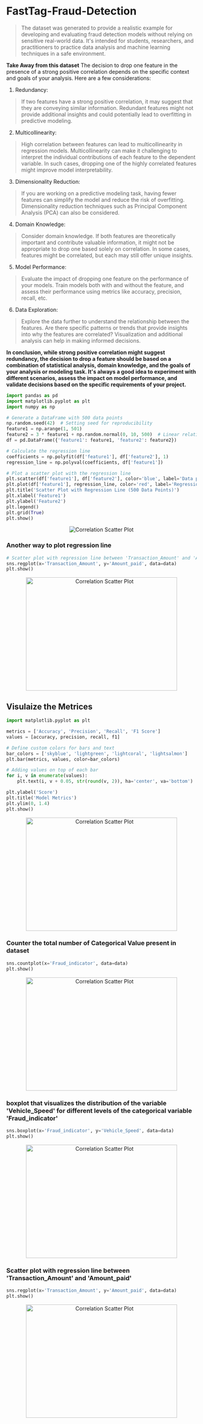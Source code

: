 # FastTag-Fraud-Detection
> The dataset was generated to provide a realistic example for developing and evaluating fraud detection models without relying on sensitive real-world data. It's intended for students, researchers, and practitioners to practice data analysis and machine learning techniques in a safe environment.

**Take Away from this dataset**
The decision to drop one feature in the presence of a strong positive correlation depends on the specific context and goals of your analysis. Here are a few considerations:

1. Redundancy:
>If two features have a strong positive correlation, it may suggest that they are conveying similar information. Redundant features might not provide additional insights and could potentially lead to overfitting in predictive modeling.

2. Multicollinearity:
> High correlation between features can lead to multicollinearity in regression models. Multicollinearity can make it challenging to interpret the individual contributions of each feature to the dependent variable. In such cases, dropping one of the highly correlated features might improve model interpretability.

3. Dimensionality Reduction:
> If you are working on a predictive modeling task, having fewer features can simplify the model and reduce the risk of overfitting. Dimensionality reduction techniques such as Principal Component Analysis (PCA) can also be considered.

4. Domain Knowledge:
> Consider domain knowledge. If both features are theoretically important and contribute valuable information, it might not be appropriate to drop one based solely on correlation. In some cases, features might be correlated, but each may still offer unique insights.

5. Model Performance:
> Evaluate the impact of dropping one feature on the performance of your models. Train models both with and without the feature, and assess their performance using metrics like accuracy, precision, recall, etc.

6. Data Exploration:
> Explore the data further to understand the relationship between the features. Are there specific patterns or trends that provide insights into why the features are correlated? Visualization and additional analysis can help in making informed decisions.

**In conclusion, while strong positive correlation might suggest redundancy, the decision to drop a feature should be based on a combination of statistical analysis, domain knowledge, and the goals of your analysis or modeling task. It's always a good idea to experiment with different scenarios, assess the impact on model performance, and validate decisions based on the specific requirements of your project.**

```python
import pandas as pd
import matplotlib.pyplot as plt
import numpy as np

# Generate a DataFrame with 500 data points
np.random.seed(42)  # Setting seed for reproducibility
feature1 = np.arange(1, 501)
feature2 = 3 * feature1 + np.random.normal(0, 10, 500)  # Linear relationship with some noise
df = pd.DataFrame({'feature1': feature1, 'feature2': feature2})

# Calculate the regression line
coefficients = np.polyfit(df['feature1'], df['feature2'], 1)
regression_line = np.polyval(coefficients, df['feature1'])

# Plot a scatter plot with the regression line
plt.scatter(df['feature1'], df['feature2'], color='blue', label='Data points')
plt.plot(df['feature1'], regression_line, color='red', label='Regression Line')
plt.title('Scatter Plot with Regression Line (500 Data Points)')
plt.xlabel('Feature1')
plt.ylabel('Feature2')
plt.legend()
plt.grid(True)
plt.show()
```

<p align="center">
    <img src="https://www.shutterstock.com/image-vector/types-correlation-scatter-plot-positive-260nw-2140738797.jpg" alt="Correlation Scatter Plot" />
</p>

### Another way to plot regression line
```python
# Scatter plot with regression line between 'Transaction_Amount' and 'Amount_paid'
sns.regplot(x='Transaction_Amount', y='Amount_paid', data=data)
plt.show()
```

<p align="center">
    <img src="https://www.kaggleusercontent.com/kf/159413024/eyJhbGciOiJkaXIiLCJlbmMiOiJBMTI4Q0JDLUhTMjU2In0.._bJ1ea4NjwXtG20043kxgA.dDAEtNVw1RYj8fv0Xdm8a02mNFi_jrLxm9Rd4mF1usGg8BS4w74MNlDwJ0E1Wx2CpO0TdbwKBTUGlK8jyUtsyUqkG4UhhrUwU7i0Om6o6zwwamj_CNzneGUCgHIW4mqdM6zCZdvXasD8vaaRqBCfvXf2L2lg-AX-ZhaT9dh5AE4FZXsOCc5zkvwsxMHUDIAnIe4tOOKDzIRmyAMzFTHaNgye-qbmwOUDUCMuISWhdUI32_4GkSpio7-oo9m_F7V12_2yAku0-c_HqzNwB3j0hG8mzXiMfTXoYm7lN6h8w4o6Z24CN4ZE1HHh_AINw5J-gFkkcNgrakPfHXpNiF-Yz-QcSBT9MIw7ESSs-PUlhbzx7L9Wr5fClaejTopvVCk9HJIX-7pFOEEvSMUVLharMyY22I_Kez8itUdwM9SfX-9Td2Jor7wO3SKlLQ3imJJ5yTH9VyeRe9kDIInAzo9rBEZDFvjEGeC5Zd7Aou5GiRFKdZSR7lG9QMPgt75FH-l2y1mwQB00Kp96el2CyZgDiuA1fTvBykr9H4PzZiXAbu8KXeaSP3rD64iIGrBdC2rWTkG84eygXoABvlNTfON1R_ifyLtSwPKf05l-fz_6tyZZeDSXT1RQVLdCgO-vW11x-EXnkmF8Tkyzcr0_JzqAYVe9vGDfQoB6phhnaOTvOtDTrfhUWo3RCmcxhxCM3IIc.a0jUyrnj2PmNftFyRUqhxA/__results___files/__results___17_0.png" alt="Correlation Scatter Plot" width="400" height="300" />
</p>

## Visulaize the Metrices
```python
import matplotlib.pyplot as plt

metrics = ['Accuracy', 'Precision', 'Recall', 'F1 Score']
values = [accuracy, precision, recall, f1]

# Define custom colors for bars and text
bar_colors = ['skyblue', 'lightgreen', 'lightcoral', 'lightsalmon']
plt.bar(metrics, values, color=bar_colors)

# Adding values on top of each bar
for i, v in enumerate(values):
    plt.text(i, v + 0.05, str(round(v, 2)), ha='center', va='bottom')

plt.ylabel('Score')
plt.title('Model Metrics')
plt.ylim(0, 1.4)
plt.show()
```
<p align="center">
    <img src="https://www.kaggleusercontent.com/kf/159711698/eyJhbGciOiJkaXIiLCJlbmMiOiJBMTI4Q0JDLUhTMjU2In0..Qb3jzDUGuvwN9AqVXKDdIw.6o1LTHu6itZlCGofOw-7GdUxZ9dDjzOs3EwtSKY8k44IEKKbftaZbCl82QhuDFby5CfidY3AnDDVJnCTeVbofIvMWiIFYIrx8c3om1xB4ViCybIvbIpCZHhPwBEu1OJapyytxJ0FGztihYJJirdWV9tdJdMZKc4rO8TWVoGlPmNF434RB7x9nfSrKP8cYqPjCU5sXHNgc5G4yRC7BdjP_Usrg7jSM7ECEwpew5O-ascjtnnfxJ_9FViSfLx5lxVQWMwREWN-K1gFBqVjD6IEBG-OYaVaZFXZhsMu-PEiVqH7ULbXm-brZ67jz1bUsBCoix9wZ7sL4Y9wuW6yZTZ5KfZFpKyQ6kjvvUihbNgGIcY5o-zRObiAFPjp1h9dXXYFGmrQ7Yo0xtom0BgmKQudGr3SGK4zhmSJPGI_Mo-xjDJ2YUd3kKZgpI9s6nETDwje4sKnvs7XpSNlQHKePrYn3NZyBqjp7_9bnDRH5u3y7mmdOSgwNeLmbFlKBKSbVkITCIPiG2CK3gSXnYvDtiq74-3uFjeDDB8kyVkveozBW9Jd97r0QPP6SbhERvA7BfjGi700IMAww9BDR1M6CPqAiEgkGUu7Khzr8rvUuvqru7OYPrnzvbolW4Dw9im7Ct7v7G_Y8d8U6uwPISPd0HixFZSOEGxkBHjw1Kqp1PyU01c.e-3VIegNUXTA_qyTbJBjkA/__results___files/__results___35_0.png" alt="Correlation Scatter Plot" width="400" height="300" />
</p>

### Counter the total number of Categorical Value present in dataset
```python
sns.countplot(x='Fraud_indicator', data=data)
plt.show()
```

<p align="center">
    <img src="https://www.kaggleusercontent.com/kf/159711698/eyJhbGciOiJkaXIiLCJlbmMiOiJBMTI4Q0JDLUhTMjU2In0..ijLEroIcw0NWKkK1HQyHtg.PgwQx2RON_fG3AD6KNxgZx-n3TYA6I4g0IUUiBOmhuWPQcv7XlkDwU38gRLlGdkb2xGdV49oF_vwQeYXgoIiYwi9v2dZdhEh7j59732sagGr9eNVKOVo4x9BmO2IyaR4yRLTvDqyHRtPbVep8p9bwops8pZULuQ0Xfi7ONB_tbQNIA32A8b_lqNNr8XjVurymjgHUHkAH-5dPXaJl3giU9CektNs_NBy1e7FYehAqQRS4PGsBwgLYh6e4sW9lJx7PazH-I-d1Oluqhquck1xnIlaj3zQd7NiYXK6SHep_YvUSsje0_08554z4lKMCl_FwsFwfXCgPQrqBdwiRh6BIoOsL2mC5YOcmPxkXcX1Z1-ZOKb6VhE_42aQexKFoqJ01yhLzdYVSG-ed_ssj7nqPBcCvSkFn7_LzDbP9XAR1x_x7EmAyTERDQ8loQWBECk_ZWOc_hne1PhEVeCbtIdX1jZt0S3hMfvCKfN2FuQK3lk8RL3uRuPi3VWQc0d9OFNm1PZAUq8YbIrA9bbaTOkvGfgOCQn8vnJUDCwcwWtH1_rfqf1QRYh45nOVhJdSU2a0G9qBQW38aYL08NPXuIr2bCIO1nIMdIH_rKJIWxZ7TTUSeQh6ZKyxXTwXn-sO2uPEQvHPt_S5yMf1BSvOwyOH-HgZ-gHBOTRtIsWvkXjLdew.gB88i88htQtgUYsJ7KLlSw/__results___files/__results___11_0.png" alt="Correlation Scatter Plot" width="400" height="300" />
</p>


### boxplot that visualizes the distribution of the variable 'Vehicle_Speed' for different levels of the categorical variable 'Fraud_indicator'

```python
sns.boxplot(x='Fraud_indicator', y='Vehicle_Speed', data=data)
plt.show()
```

<p align="center">
    <img src="https://www.kaggleusercontent.com/kf/159711698/eyJhbGciOiJkaXIiLCJlbmMiOiJBMTI4Q0JDLUhTMjU2In0..ijLEroIcw0NWKkK1HQyHtg.PgwQx2RON_fG3AD6KNxgZx-n3TYA6I4g0IUUiBOmhuWPQcv7XlkDwU38gRLlGdkb2xGdV49oF_vwQeYXgoIiYwi9v2dZdhEh7j59732sagGr9eNVKOVo4x9BmO2IyaR4yRLTvDqyHRtPbVep8p9bwops8pZULuQ0Xfi7ONB_tbQNIA32A8b_lqNNr8XjVurymjgHUHkAH-5dPXaJl3giU9CektNs_NBy1e7FYehAqQRS4PGsBwgLYh6e4sW9lJx7PazH-I-d1Oluqhquck1xnIlaj3zQd7NiYXK6SHep_YvUSsje0_08554z4lKMCl_FwsFwfXCgPQrqBdwiRh6BIoOsL2mC5YOcmPxkXcX1Z1-ZOKb6VhE_42aQexKFoqJ01yhLzdYVSG-ed_ssj7nqPBcCvSkFn7_LzDbP9XAR1x_x7EmAyTERDQ8loQWBECk_ZWOc_hne1PhEVeCbtIdX1jZt0S3hMfvCKfN2FuQK3lk8RL3uRuPi3VWQc0d9OFNm1PZAUq8YbIrA9bbaTOkvGfgOCQn8vnJUDCwcwWtH1_rfqf1QRYh45nOVhJdSU2a0G9qBQW38aYL08NPXuIr2bCIO1nIMdIH_rKJIWxZ7TTUSeQh6ZKyxXTwXn-sO2uPEQvHPt_S5yMf1BSvOwyOH-HgZ-gHBOTRtIsWvkXjLdew.gB88i88htQtgUYsJ7KLlSw/__results___files/__results___14_0.png" alt="Correlation Scatter Plot" width="400" height="300" />
</p>

### Scatter plot with regression line between 'Transaction_Amount' and 'Amount_paid'
```python
sns.regplot(x='Transaction_Amount', y='Amount_paid', data=data)
plt.show()
```

<p align="center">
    <img src="https://www.kaggleusercontent.com/kf/159711698/eyJhbGciOiJkaXIiLCJlbmMiOiJBMTI4Q0JDLUhTMjU2In0..ijLEroIcw0NWKkK1HQyHtg.PgwQx2RON_fG3AD6KNxgZx-n3TYA6I4g0IUUiBOmhuWPQcv7XlkDwU38gRLlGdkb2xGdV49oF_vwQeYXgoIiYwi9v2dZdhEh7j59732sagGr9eNVKOVo4x9BmO2IyaR4yRLTvDqyHRtPbVep8p9bwops8pZULuQ0Xfi7ONB_tbQNIA32A8b_lqNNr8XjVurymjgHUHkAH-5dPXaJl3giU9CektNs_NBy1e7FYehAqQRS4PGsBwgLYh6e4sW9lJx7PazH-I-d1Oluqhquck1xnIlaj3zQd7NiYXK6SHep_YvUSsje0_08554z4lKMCl_FwsFwfXCgPQrqBdwiRh6BIoOsL2mC5YOcmPxkXcX1Z1-ZOKb6VhE_42aQexKFoqJ01yhLzdYVSG-ed_ssj7nqPBcCvSkFn7_LzDbP9XAR1x_x7EmAyTERDQ8loQWBECk_ZWOc_hne1PhEVeCbtIdX1jZt0S3hMfvCKfN2FuQK3lk8RL3uRuPi3VWQc0d9OFNm1PZAUq8YbIrA9bbaTOkvGfgOCQn8vnJUDCwcwWtH1_rfqf1QRYh45nOVhJdSU2a0G9qBQW38aYL08NPXuIr2bCIO1nIMdIH_rKJIWxZ7TTUSeQh6ZKyxXTwXn-sO2uPEQvHPt_S5yMf1BSvOwyOH-HgZ-gHBOTRtIsWvkXjLdew.gB88i88htQtgUYsJ7KLlSw/__results___files/__results___18_0.png" alt="Correlation Scatter Plot" width="400" height="300" />
</p>







